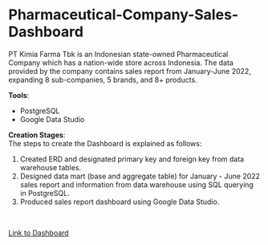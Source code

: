 # Pharmaceutical-Company-Sales-Dashboard
PT Kimia Farma Tbk is an Indonesian state-owned Pharmaceutical Company which has a nation-wide store across Indonesia. The data provided by the company contains sales report from January-June 2022, expanding 8 sub-companies, 5 brands, and 8+ products.

**Tools**: 
* PostgreSQL
* Google Data Studio

**Creation Stages**: <br>
The steps to create the Dashboard is explained as follows:
1. Created ERD and designated primary key and foreign key from data warehouse tables.
2. Designed data mart (base and aggregate table) for January - June 2022 sales report and information from data warehouse using SQL querying in PostgreSQL.
3. Produced sales report dashboard using Google Data Studio.

<br>

[Link to Dashboard](https://lookerstudio.google.com/u/0/reporting/4db84a1c-e70e-4b4c-8ae3-f22969f2aa08/page/6LQ9C)


